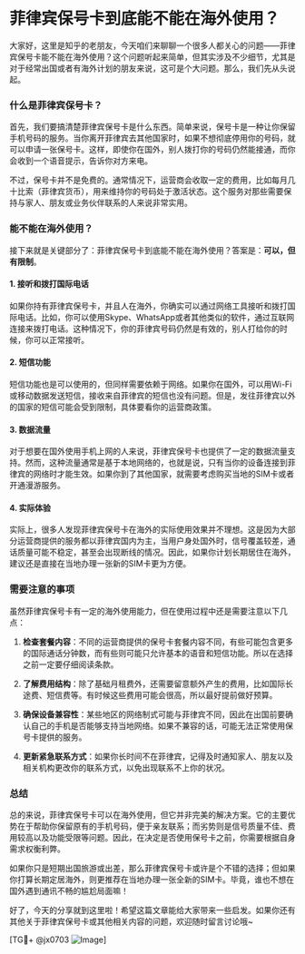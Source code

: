 # 菲律宾保号卡到底能不能在海外使用？

大家好，这里是知乎的老朋友，今天咱们来聊聊一个很多人都关心的问题——菲律宾保号卡能不能在海外使用？这个问题听起来简单，但其实涉及不少细节，尤其是对于经常出国或者有海外计划的朋友来说，这可是个大问题。那么，我们先从头说起。

### 什么是菲律宾保号卡？

首先，我们要搞清楚菲律宾保号卡是什么东西。简单来说，保号卡是一种让你保留手机号码的服务。当你离开菲律宾去其他国家时，如果不想彻底停用你的号码，就可以申请一张保号卡。这样，即使你在国外，别人拨打你的号码仍然能接通，而你会收到一个语音提示，告诉你对方来电。

不过，保号卡并不是免费的。通常情况下，运营商会收取一定的费用，比如每月几十比索（菲律宾货币），用来维持你的号码处于激活状态。这个服务对那些需要保持与家人、朋友或业务伙伴联系的人来说非常实用。

### 能不能在海外使用？

接下来就是关键部分了：菲律宾保号卡到底能不能在海外使用？答案是：**可以，但有限制**。

#### 1. 接听和拨打国际电话
如果你持有菲律宾保号卡，并且人在海外，你确实可以通过网络工具接听和拨打国际电话。比如，你可以使用Skype、WhatsApp或者其他类似的软件，通过互联网连接来拨打电话。这种情况下，你的菲律宾号码仍然是有效的，别人打给你的时候，你可以正常接听。

#### 2. 短信功能
短信功能也是可以使用的，但同样需要依赖于网络。如果你在国外，可以用Wi-Fi或移动数据发送短信，接收来自菲律宾的短信也没有问题。但是，发往菲律宾以外的国家的短信可能会受到限制，具体要看你的运营商政策。

#### 3. 数据流量
对于想要在国外使用手机上网的人来说，菲律宾保号卡也提供了一定的数据流量支持。然而，这种流量通常是基于本地网络的，也就是说，只有当你的设备连接到菲律宾的网络时才能生效。如果你到了其他国家，就需要考虑购买当地的SIM卡或者开通漫游服务。

#### 4. 实际体验
实际上，很多人发现菲律宾保号卡在海外的实际使用效果并不理想。这是因为大部分运营商提供的服务都以菲律宾国内为主，当用户身处国外时，信号覆盖较差，通话质量可能不稳定，甚至会出现断线的情况。因此，如果你计划长期居住在海外，建议还是直接在当地办理一张新的SIM卡更为方便。

### 需要注意的事项

虽然菲律宾保号卡有一定的海外使用能力，但在使用过程中还是需要注意以下几点：

1. **检查套餐内容**：不同的运营商提供的保号卡套餐内容不同，有些可能包含更多的国际通话分钟数，而有些则可能只允许基本的语音和短信功能。所以在选择之前一定要仔细阅读条款。

2. **了解费用结构**：除了基础月租费外，还需要留意额外产生的费用，比如国际长途费、短信费等。有时候这些费用可能会很高，所以最好提前做好预算。

3. **确保设备兼容性**：某些地区的网络制式可能与菲律宾不同，因此在出国前要确认自己的手机是否能够支持当地网络。如果不兼容的话，可能无法正常使用保号卡提供的服务。

4. **更新紧急联系方式**：如果你长时间不在菲律宾，记得及时通知家人、朋友以及相关机构更改你的联系方式，以免出现联系不上你的状况。

### 总结

总的来说，菲律宾保号卡可以在海外使用，但它并非完美的解决方案。它的主要优势在于帮助你保留原有的手机号码，便于亲友联系；而劣势则是信号质量不佳、费用较高以及功能受限等问题。因此，在决定是否使用保号卡之前，你需要根据自身需求权衡利弊。

如果你只是短期出国旅游或出差，那么菲律宾保号卡或许是个不错的选择；但如果你打算长期定居海外，则更推荐在当地办理一张全新的SIM卡。毕竟，谁也不想在国外遇到通讯不畅的尴尬局面嘛！

好了，今天的分享就到这里啦！希望这篇文章能给大家带来一些启发。如果你还有其他关于菲律宾保号卡或其他相关内容的问题，欢迎随时留言讨论哦~

[TG💪+ @jx0703 ![Image](https://github.com/user-attachments/assets/dbca1d08-cadb-493c-b0ec-ad6f7a83f270)]